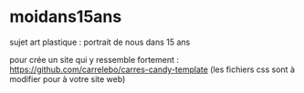 # moidans15ans
sujet art plastique : portrait de nous dans 15 ans


pour crée un site qui y ressemble fortement : https://github.com/carrelebo/carres-candy-template
(les fichiers css sont à modifier pour à votre site web)
